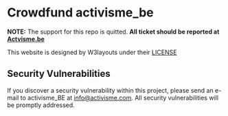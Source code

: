 # Crowdfund activisme_be

**NOTE:** The support for this repo is quitted. **All ticket should be reported at [Actvisme.be](https://github.com/Activisme-be/activisme.be)**

This website is designed by W3layouts under their [LICENSE](https://w3layouts.com/license/)

## Security Vulnerabilities

If you discover a security vulnerability within this project, please send an e-mail to activisme_BE at info@activisme.com. All security vulnerabilities will be promptly addressed.
